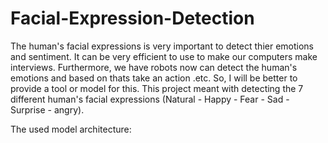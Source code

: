 # Facial-Expression-Detection
The human's facial expressions is very important to detect thier emotions and sentiment. It can be very efficient to use to make our computers make interviews. Furthermore, we have robots now can detect the human's emotions and based on thats take an action .etc. So, I will be better to provide a tool or model for this.
This project meant with detecting the 7 different human's facial expressions (Natural - Happy - Fear - Sad - Surprise - angry).

The used model architecture:
<img src = ''/>
